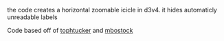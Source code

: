 the code creates a horizontal zoomable icicle in d3v4. 
it hides automaticly unreadable labels

Code based off of [tophtucker](https://bl.ocks.org/tophtucker/a35c0f4f32400755a6a9b976be834ab3/) and [mbostock](https://bl.ocks.org/mbostock/2e73ec84221cb9773f4c/) 
